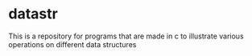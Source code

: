 datastr
=======

This is a repository for programs that are made in c to illustrate various operations on different data structures
